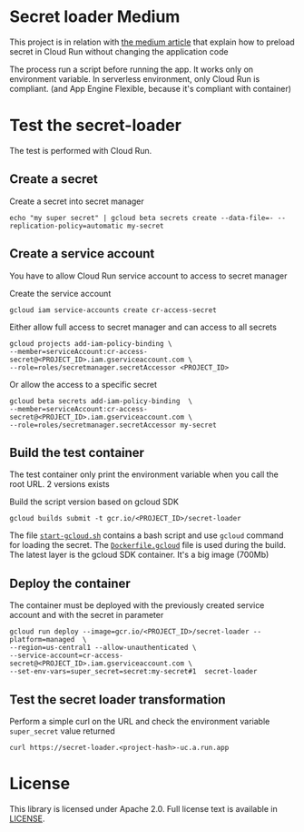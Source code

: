 # Secret loader Medium
This project is in relation with [the medium article]()
that explain how to preload secret in Cloud Run without changing the application code 

The process run a script before running the app. It works only on environment variable.
In serverless environment, only Cloud Run is compliant. (and App Engine Flexible, because it's compliant with container)

# Test the secret-loader
The test is performed with Cloud Run.

## Create a secret
Create a secret into secret manager

```
echo "my super secret" | gcloud beta secrets create --data-file=- --replication-policy=automatic my-secret
```

## Create a service account
You have to allow Cloud Run service account to access to secret manager

Create the service account
```
gcloud iam service-accounts create cr-access-secret
```

Either allow full access to secret manager and can access to all secrets
```
gcloud projects add-iam-policy-binding \
--member=serviceAccount:cr-access-secret@<PROJECT_ID>.iam.gserviceaccount.com \
--role=roles/secretmanager.secretAccessor <PROJECT_ID>
```

Or allow the access to a specific secret
```
gcloud beta secrets add-iam-policy-binding  \
--member=serviceAccount:cr-access-secret@<PROJECT_ID>.iam.gserviceaccount.com \
--role=roles/secretmanager.secretAccessor my-secret
```

## Build the test container
The test container only print the environment variable when you call the root URL. 
2 versions exists

Build the script version based on gcloud SDK 
```
gcloud builds submit -t gcr.io/<PROJECT_ID>/secret-loader
```
The file [`start-gcloud.sh`](https://github.com/guillaumeblaquiere/secret-loader-medium/blob/master/start-gcloud.sh)
contains a bash script and use `gcloud` command for loading the secret. The [`Dockerfile.gcloud`](https://github.com/guillaumeblaquiere/secret-loader-medium/blob/master/Dockerfile.gcloud)
file is used during the build. The latest layer is the gcloud SDK container. It's a big image (700Mb)

## Deploy the container
The container must be deployed with the previously created service account and with the secret in parameter

```
gcloud run deploy --image=gcr.io/<PROJECT_ID>/secret-loader --platform=managed  \
--region=us-central1 --allow-unauthenticated \
--service-account=cr-access-secret@<PROJECT_ID>.iam.gserviceaccount.com \
--set-env-vars=super_secret=secret:my-secret#1  secret-loader
```

## Test the secret loader transformation
Perform a simple curl on the URL and check the environment variable `super_secret` value returned

```
curl https://secret-loader.<project-hash>-uc.a.run.app
```


# License

This library is licensed under Apache 2.0. Full license text is available in
[LICENSE](https://github.com/guillaumeblaquiere/secret-loader-medium/tree/master/LICENSE).
